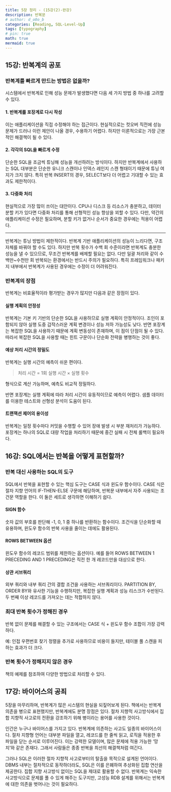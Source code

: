 ```yaml
---
title: 5장 정리 - (15강(2)-완강)
description: 반복문
# author: d_o0o_b
categories: [Reading, SQL-Level-Up]
tags: [typography]
# pin: true
math: true
mermaid: true
---
```


## 15강: 반복계의 공포
### 반복계를 빠르게 만드는 방법은 없을까?
시스템에서 반복계로 인해 성능 문제가 발생했다면 다음 세 가지 방법 중 하나를 고려할 수 있다.

#### 1. 반복계를 포장계로 다시 작성
이는 애플리케이션을 직접 수정해야 하는 접근이다. 현실적으로는 컷오버 직전에 성능 문제가 드러나 이런 제안이 나올 경우, 수용하기 어렵다. 하지만 이론적으로는 가장 근본적인 해결책이 될 수 있다.

#### 2. 각각의 SQL을 빠르게 수정
단순한 SQL을 조금씩 튜닝해 성능을 개선하려는 방식이다. 하지만 반복계에서 사용하는 SQL 대부분은 단순한 유니크 스캔이나 인덱스 레인지 스캔 형태이기 때문에 튜닝 여지가 크지 않다. 특히 반복 INSERT의 경우, SELECT보다 더 어렵고 기대할 수 있는 효과도 제한적이다.

#### 3. 다중화 처리
현실적으로 가장 많이 쓰이는 대안이다. CPU나 디스크 등 리소스가 충분하고, 데이터 분할 키가 있다면 다중화 처리를 통해 선형적인 성능 향상을 꾀할 수 있다. 다만, 약간의 애플리케이션 수정은 필요하며, 분할 키가 없거나 순서가 중요한 경우에는 적용이 어렵다.

---

반복계는 튜닝 방법이 제한적이다. 반복계 기반 애플리케이션의 성능이 느리다면, 구조 자체를 바꿔야 할 수도 있다. 하지만 반복 횟수가 수백 회 수준이라면 반복계도 충분한 성능을 낼 수 있으므로, 무조건 반복계를 배제할 필요는 없다. 다만 일괄 처리와 같이 수백만~수천만 회 반복되는 환경에서는 반드시 주의가 필요하다. 특히 프레임워크나 패키지 내부에서 반복계가 사용된 경우에는 수정이 더 어려워진다.

### 반복계의 장점
반복계는 비효율적이라 평가받는 경우가 많지만 다음과 같은 장점이 있다.

#### 실행 계획의 안정성
반복계는 기본 키 기반의 단순한 SQL을 사용하므로 실행 계획이 안정적이다. 조인이 포함되지 않아 실행 도중 갑작스러운 계획 변경이나 성능 저하 가능성도 낮다. 반면 포장계는 복잡한 SQL을 사용하기 때문에 계획 변동성이 존재하며, 이 점이 단점이 될 수 있다. 따라서 복잡한 SQL을 사용할 때는 힌트 구문이나 단순화 전략을 병행하는 것이 좋다.


#### 예상 처리 시간의 정밀도
반복계는 실행 시간의 예측이 쉬운 편이다.

>처리 시간 = 1회 실행 시간 × 실행 횟수

형식으로 계산 가능하며, 예측도 비교적 정밀하다. 

반면 포장계는 실행 계획에 따라 처리 시간이 유동적이므로 예측이 어렵다. 샘플 데이터를 이용한 테스트와 선형성 분석이 도움이 된다.


#### 트랜잭션 제어의 용이성
반복계는 일정 횟수마다 커밋을 수행할 수 있어 장애 발생 시 부분 재처리가 가능하다. 포장계는 하나의 SQL로 대량 작업을 처리하기 때문에 중간 실패 시 전체 롤백이 필요하다.


## 16강: SQL에서는 반복을 어떻게 표현할까?
### 반복 대신 사용하는 SQL의 도구
SQL에서 반복을 표현할 수 있는 핵심 도구는 CASE 식과 윈도우 함수이다. CASE 식은 절차 지향 언어의 IF-THEN-ELSE 구문에 해당하며, 반복문 내부에서 자주 사용되는 조건문 역할을 한다. 이 둘은 세트로 생각하면 이해하기 쉽다.

#### SIGN 함수
숫자 값의 부호를 판단해 -1, 0, 1 중 하나를 반환하는 함수이다. 조건식을 단순화할 때 유용하며, 윈도우 함수의 반복 사용을 줄이는 데에도 활용된다.

#### ROWS BETWEEN 옵션
윈도우 함수의 레코드 범위를 제한하는 옵션이다. 예를 들어 ROWS BETWEEN 1 PRECEDING AND 1 PRECEDING은 직전 한 개 레코드만을 대상으로 한다.

#### 상관 서브쿼리
외부 쿼리와 내부 쿼리 간의 결합 조건을 사용하는 서브쿼리이다. PARTITION BY, ORDER BY와 유사한 기능을 수행하지만, 복잡한 실행 계획과 성능 리스크가 수반된다. 두 번째 이상 레코드를 가져오는 데는 적합하지 않다.


### 최대 반복 횟수가 정해진 경우
반복 없이 문제를 해결할 수 있는 구조에서는 CASE 식 + 윈도우 함수 조합이 가장 강력하다.

예: 인접 우편번호 찾기
정렬을 추가로 사용하므로 비용이 들지만, 테이블 풀 스캔을 피하는 효과가 더 크다.

### 반복 횟수가 정해지지 않은 경우
책의 예제를 참조하여 다양한 방법으로 처리할 수 있다.

## 17강: 바이어스의 공죄
5장을 마무리하며, 반복계가 많은 시스템의 현실을 되짚어보게 된다. 책에서는 반복계 의존을 병으로 표현했지만, 반복계에도 분명 장점은 있다. 절차 지향적 사고방식에서 집합 지향적 사고로의 전환을 강조하기 위해 병이라는 용어를 사용한 것이다.

인간은 누구나 바이어스를 가지고 있다. 반복계에 의존하는 사고도 일종의 바이어스이다. 절차 지향형 언어는 대부분 파일을 열고, 레코드를 한 줄씩 읽고, 로직을 적용한 후 파일을 닫는 순서로 이루어진다. 이는 강력한 모델이며, 많은 문제에 적용 가능한 ‘망치’와 같은 존재다. 그래서 사람들은 종종 반복을 최선의 해결책처럼 여긴다.

그러나 SQL은 이러한 절차 지향적 사고로부터의 탈출을 목적으로 설계된 언어이다. DBMS 내부는 절차적으로 동작하더라도, SQL은 이를 은폐하여 추상화된 집합 연산을 제공한다. 집합 지향 사고방식 없이는 SQL을 제대로 활용할 수 없다. 반복계는 익숙한 사고방식으로 문제를 풀 수 있게 해주는 도구지만, 고성능 RDB 설계를 위해서는 반복계에 대한 의존을 벗어나는 것이 필요하다.

